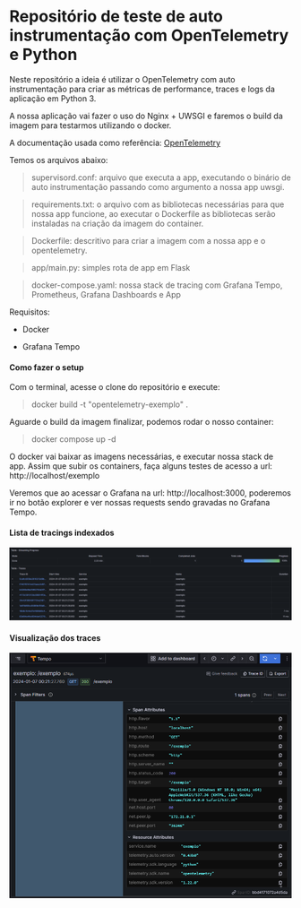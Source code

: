 # Repositório de teste de auto instrumentação com OpenTelemetry e Python

Neste repositório a ideia é utilizar o OpenTelemetry com auto instrumentação para criar as métricas de performance, traces e logs da aplicação em Python 3. 

A nossa aplicação vai fazer o uso do Nginx + UWSGI e faremos o build da imagem para testarmos utilizando o docker. 

A documentação usada como referência: [OpenTelemetry](https://opentelemetry.io/docs/instrumentation/python/)

Temos os arquivos abaixo: 

> supervisord.conf: arquivo que executa a app, executando o binário de auto instrumentação passando como argumento a nossa app uwsgi. 

> requirements.txt: o arquivo com as bibliotecas necessárias para que nossa app funcione, ao executar o Dockerfile as bibliotecas serão instaladas na criação da imagem do container.

> Dockerfile: descritivo para criar a imagem com a nossa app e o opentelemetry. 

> app/main.py: simples rota de app em Flask 

> docker-compose.yaml: nossa stack de tracing com Grafana Tempo, Prometheus, Grafana Dashboards e App

Requisitos: 

* Docker 

* Grafana Tempo 

#### Como fazer o setup

Com o terminal, acesse o clone do repositório e execute: 

> docker build -t "opentelemetry-exemplo" .

Aguarde o build da imagem finalizar, podemos rodar o nosso container: 

> docker compose up -d 

O docker vai baixar as imagens necessárias, e executar nossa stack de app. Assim que subir os containers, faça alguns testes de acesso a url: http://localhost/exemplo 

Veremos que ao acessar o Grafana na url: http://localhost:3000, poderemos ir no botão explorer e ver nossas requests sendo gravadas no Grafana Tempo. 

#### Lista de tracings indexados
![Grafana](./assets/grafana.png)

#### Visualização dos traces
![Tempo](./assets/tempo.png)

